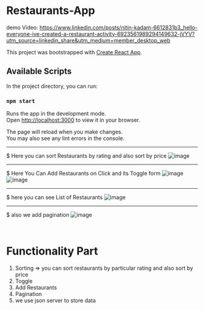 # Restaurants-App
demo Video: https://www.linkedin.com/posts/nitin-kadam-6612831b3_hello-everyone-ive-created-a-restaurant-activity-6923561989294149632-jVYV?utm_source=linkedin_share&utm_medium=member_desktop_web

This project was bootstrapped with [Create React App](https://github.com/facebook/create-react-app).

## Available Scripts

In the project directory, you can run:

### `npm start`

Runs the app in the development mode.\
Open [http://localhost:3000](http://localhost:3000) to view it in your browser.

The page will reload when you make changes.\
You may also see any lint errors in the console.

<hr/>

$ Here you can sort Restaurants by rating and also sort by price
![image](https://user-images.githubusercontent.com/99539536/171841333-84c8f060-8062-4497-8ea6-63e39df39a95.png)

<hr/>

$ Here You Can Add Restaurants on Click and its Toggle form
![image](https://user-images.githubusercontent.com/99539536/171841498-8a38412e-ecf2-41d3-bade-de8853523cf3.png)
![image](https://user-images.githubusercontent.com/99539536/171842689-5384f1ac-4ec3-45f1-9026-854d3ac9174a.png)

<hr/>

$ here you can see List of Restaurants
![image](https://user-images.githubusercontent.com/99539536/171842144-8324130f-29f0-4916-812c-94ea11748d9e.png)

<hr/>

$ also we add pagination
![image](https://user-images.githubusercontent.com/99539536/171842397-6e962b64-d7c2-4ab9-a88b-0914be42696b.png)

<br/>

# Functionality Part
1. Sorting => you can sort restaurants by particular rating and also sort by price 
2. Toggle
3. Add Restaurants
4. Pagination
5. we use json server to store data
